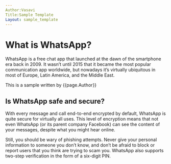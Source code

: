 ```yaml
---
Author:Vasavi
Title:Sample Template
Layout: sample_template
---
```


# What is WhatsApp? 
WhatsApp is a free chat app that launched at the dawn of the smartphone era back in 2009. It wasn’t until 2015 that it became the most popular communication app worldwide, but nowadays it’s virtually ubiquitous in most of Europe, Latin America, and the Middle East.

This is a sample written by {{page.Author}}

## Is WhatsApp safe and secure? 
With every message and call end-to-end encrypted by default, WhatsApp is quite secure for virtually all uses. This level of encryption means that not even WhatsApp (or its parent company Facebook) can see the content of your messages, despite what you might hear online.

Still, you should be wary of phishing attempts. Never give your personal information to someone you don’t know, and don’t be afraid to block or report users that you think are trying to scam you. WhatsApp also supports two-step verification in the form of a six-digit PIN.
